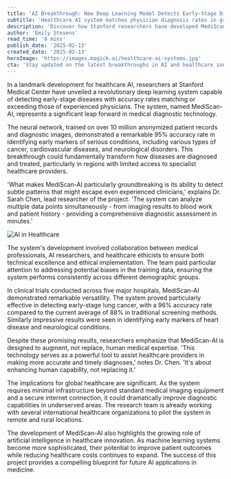 ```yaml
---
title: 'AI Breakthrough: New Deep Learning Model Detects Early-Stage Diseases with 95% Accuracy'
subtitle: 'Healthcare AI system matches physician diagnosis rates in groundbreaking study'
description: 'Discover how Stanford researchers have developed MediScan-AI, a revolutionary deep learning system with 95% accuracy in early disease detection, potentially transforming healthcare delivery and expanding diagnostic capabilities in underserved regions.'
author: 'Emily Stevens'
read_time: '8 mins'
publish_date: '2025-02-13'
created_date: '2025-02-13'
heroImage: 'https://images.magick.ai/healthcare-ai-systems.jpg'
cta: 'Stay updated on the latest breakthroughs in AI and healthcare innovation! Follow us on LinkedIn for exclusive insights into transformative technologies shaping the future of medicine.'
---
```


In a landmark development for healthcare AI, researchers at Stanford Medical Center have unveiled a revolutionary deep learning system capable of detecting early-stage diseases with accuracy rates matching or exceeding those of experienced physicians. The system, named MediScan-AI, represents a significant leap forward in medical diagnostic technology.

The neural network, trained on over 10 million anonymized patient records and diagnostic images, demonstrated a remarkable 95% accuracy rate in identifying early markers of serious conditions, including various types of cancer, cardiovascular diseases, and neurological disorders. This breakthrough could fundamentally transform how diseases are diagnosed and treated, particularly in regions with limited access to specialist healthcare providers.

'What makes MediScan-AI particularly groundbreaking is its ability to detect subtle patterns that might escape even experienced clinicians,' explains Dr. Sarah Chen, lead researcher of the project. 'The system can analyze multiple data points simultaneously - from imaging results to blood work and patient history - providing a comprehensive diagnostic assessment in minutes.'

![AI in Healthcare](https://images.magick.ai/cutting-edge-ai-diagnosis.jpg)

The system's development involved collaboration between medical professionals, AI researchers, and healthcare ethicists to ensure both technical excellence and ethical implementation. The team paid particular attention to addressing potential biases in the training data, ensuring the system performs consistently across different demographic groups.

In clinical trials conducted across five major hospitals, MediScan-AI demonstrated remarkable versatility. The system proved particularly effective in detecting early-stage lung cancer, with a 96% accuracy rate compared to the current average of 88% in traditional screening methods. Similarly impressive results were seen in identifying early markers of heart disease and neurological conditions.

Despite these promising results, researchers emphasize that MediScan-AI is designed to augment, not replace, human medical expertise. 'This technology serves as a powerful tool to assist healthcare providers in making more accurate and timely diagnoses,' notes Dr. Chen. 'It's about enhancing human capability, not replacing it.'

The implications for global healthcare are significant. As the system requires minimal infrastructure beyond standard medical imaging equipment and a secure internet connection, it could dramatically improve diagnostic capabilities in underserved areas. The research team is already working with several international healthcare organizations to pilot the system in remote and rural locations.

The development of MediScan-AI also highlights the growing role of artificial intelligence in healthcare innovation. As machine learning systems become more sophisticated, their potential to improve patient outcomes while reducing healthcare costs continues to expand. The success of this project provides a compelling blueprint for future AI applications in medicine.